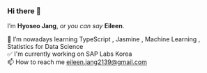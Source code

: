### Hi there 👋
I’m **Hyoseo Jang**, *or you can say* **Eileen**.<br>

📖 I’m nowadays learning TypeScript , Jasmine , Machine Learning , Statistics for Data Science<br>
✅ I'm currently working on SAP Labs Korea<br>
📫 How to reach me eileen.jang2139@gmail.com
